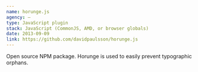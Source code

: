 ```yaml
---
name: horunge.js
agency: —
type: JavaScript plugin
stack: JavaScript (CommonJS, AMD, or browser globals)
date: 2013-09-09
link: https://github.com/davidpaulsson/horunge.js
---
```


Open source NPM package. Horunge is used to easily prevent typographic orphans.
